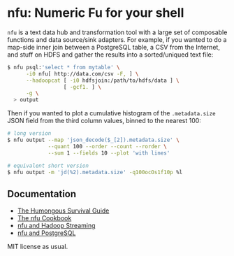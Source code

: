# nfu: Numeric Fu for your shell
`nfu` is a text data hub and transformation tool with a large set of composable
functions and data source/sink adapters. For example, if you wanted to do a
map-side inner join between a PostgreSQL table, a CSV from the Internet, and
stuff on HDFS and gather the results into a sorted/uniqued text file:

```sh
$ nfu psql:'select * from mytable' \
      -i0 nfu[ http://data.com/csv -F, ] \
      --hadoopcat [ -i0 hdfsjoin:/path/to/hdfs/data ] \
                  [ -gcf1. ] \
      -g \
  > output
```

Then if you wanted to plot a cumulative histogram of the `.metadata.size` JSON
field from the third column values, binned to the nearest 100:

```sh
# long version
$ nfu output --map 'json_decode($_[2]).metadata.size' \
             --quant 100 --order --count --rorder \
             --sum 1 --fields 10 --plot 'with lines'

# equivalent short version
$ nfu output -m 'jd(%2).metadata.size' -q100ocOs1f10p %l
```

## Documentation
- [The Humongous Survival Guide](humongous-survival-guide.md)
- [The nfu Cookbook](cookbook.md)
- [nfu and Hadoop Streaming](hadoop.md)
- [nfu and PostgreSQL](postgres.md)

MIT license as usual.
